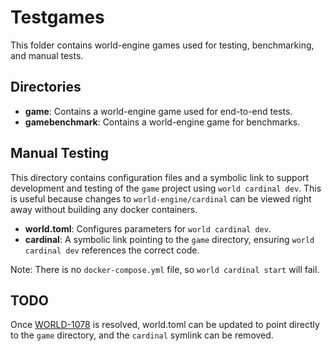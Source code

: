 # Testgames

This folder contains world-engine games used for testing, benchmarking, and manual tests.

## Directories

- **game**: Contains a world-engine game used for end-to-end tests.
- **gamebenchmark**: Contains a world-engine game for benchmarks.

## Manual Testing

This directory contains configuration files and a symbolic link to support development and testing of the `game` project using `world cardinal dev`.
This is useful because changes to `world-engine/cardinal` can be viewed right away without building any docker containers.

- **world.toml**: Configures parameters for `world cardinal dev`.
- **cardinal**: A symbolic link pointing to the `game` directory, ensuring `world cardinal dev` references the correct code.

Note: There is no `docker-compose.yml` file, so `world cardinal start` will fail.

## TODO

Once [WORLD-1078](https://linear.app/arguslabs/issue/WORLD-1078/world-cardinal-dev-has-the-cardinal-directory-hard-coded) is resolved, world.toml can be updated to point directly to the `game` directory, and the `cardinal` symlink can be removed.
